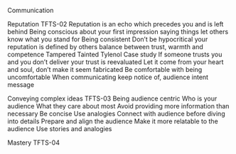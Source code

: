 Communication 

Reputation TFTS-02
Reputation is an echo which precedes you and is left behind 
Being conscious 
about your first impression
saying things
let others know what you stand for
Being consistent 
Don’t be hypocritical 
your reputation is defined by others 
balance between trust, warmth and competence 
Tampered Tainted Tylenol Case study
If someone trusts you and you don’t deliver your trust is reevaluated 
Let it come from your heart and soul, don’t make it seem fabricated 
Be comfortable with being uncomfortable 
When communicating keep notice of, 
audience
intent
message

Conveying complex ideas TFTS-03
Being audience centric
Who is your audience
What they care about most
Avoid providing more information than necessary 
Be concise
Use analogies 
Connect with audience before diving into details
Prepare and align the audience 
Make it more relatable to the audience 
Use stories and analogies 

Mastery TFTS-04
